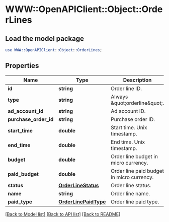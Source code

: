 # WWW::OpenAPIClient::Object::OrderLines

## Load the model package
```perl
use WWW::OpenAPIClient::Object::OrderLines;
```

## Properties
Name | Type | Description | Notes
------------ | ------------- | ------------- | -------------
**id** | **string** | Order line ID. | [optional] 
**type** | **string** | Always \&quot;orderline\&quot;. | [optional] 
**ad_account_id** | **string** | Ad account ID. | [optional] 
**purchase_order_id** | **string** | Purchase order ID. | [optional] 
**start_time** | **double** | Start time. Unix timestamp. | [optional] 
**end_time** | **double** | End time. Unix timestamp. | [optional] 
**budget** | **double** | Order line budget in micro currency. | [optional] 
**paid_budget** | **double** | Order line paid budget in micro currency. | [optional] 
**status** | [**OrderLineStatus**](OrderLineStatus.md) | Order line status. | [optional] 
**name** | **string** | Order line name. | [optional] 
**paid_type** | [**OrderLinePaidType**](OrderLinePaidType.md) | Order line paid type. | [optional] 

[[Back to Model list]](../README.md#documentation-for-models) [[Back to API list]](../README.md#documentation-for-api-endpoints) [[Back to README]](../README.md)


